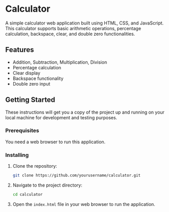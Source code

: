 # Calculator

A simple calculator web application built using HTML, CSS, and JavaScript. This calculator supports basic arithmetic operations, percentage calculation, backspace, clear, and double zero functionalities.

## Features

- Addition, Subtraction, Multiplication, Division
- Percentage calculation
- Clear display
- Backspace functionality
- Double zero input

## Getting Started

These instructions will get you a copy of the project up and running on your local machine for development and testing purposes.

### Prerequisites

You need a web browser to run this application.

### Installing

1. Clone the repository:
    ```bash
    git clone https://github.com/yourusername/calculator.git
    ```
2. Navigate to the project directory:
    ```bash
    cd calculator
    ```
3. Open the `index.html` file in your web browser to run the application.
